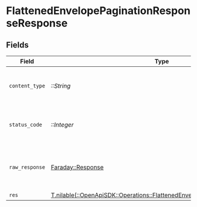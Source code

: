 # FlattenedEnvelopePaginationResponseResponse


## Fields

| Field                                                                                                                                            | Type                                                                                                                                             | Required                                                                                                                                         | Description                                                                                                                                      |
| ------------------------------------------------------------------------------------------------------------------------------------------------ | ------------------------------------------------------------------------------------------------------------------------------------------------ | ------------------------------------------------------------------------------------------------------------------------------------------------ | ------------------------------------------------------------------------------------------------------------------------------------------------ |
| `content_type`                                                                                                                                   | *::String*                                                                                                                                       | :heavy_check_mark:                                                                                                                               | HTTP response content type for this operation                                                                                                    |
| `status_code`                                                                                                                                    | *::Integer*                                                                                                                                      | :heavy_check_mark:                                                                                                                               | HTTP response status code for this operation                                                                                                     |
| `raw_response`                                                                                                                                   | [Faraday::Response](https://www.rubydoc.info/gems/faraday/Faraday/Response)                                                                      | :heavy_check_mark:                                                                                                                               | Raw HTTP response; suitable for custom response parsing                                                                                          |
| `res`                                                                                                                                            | [T.nilable(::OpenApiSDK::Operations::FlattenedEnvelopePaginationResponseRes)](../../models/operations/flattenedenvelopepaginationresponseres.md) | :heavy_minus_sign:                                                                                                                               | OK                                                                                                                                               |